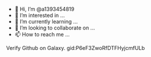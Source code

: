 - 👋 Hi, I’m @a1393454819
- 👀 I’m interested in ...
- 🌱 I’m currently learning ...
- 💞️ I’m looking to collaborate on ...
- 📫 How to reach me ...

<!---
a1393454819/a1393454819 is a ✨ special ✨ repository because its `README.md` (this file) appears on your GitHub profile.
You can click the Preview link to take a look at your changes.
--->
Verify Github on Galaxy. gid:P6eF3ZwoRfDTFHyjcmfULb
